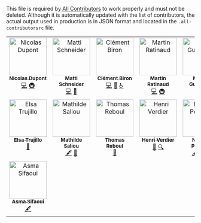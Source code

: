 This file is required by [All Contributors](https://allcontributors.org/) to work properly and must not be deleted. Although it is automatically updated with the list of contributors, the actual output used in production is in JSON format and located in the `.all-contributorsrc` file.

<!-- ALL-CONTRIBUTORS-LIST:START - Do not remove or modify this section -->
<!-- prettier-ignore-start -->
<!-- markdownlint-disable -->
<table>
  <tbody>
    <tr>
      <td align="center" valign="top" width="14.28%"><a href="https://github.com/Ndpnt"><img src="https://avatars.githubusercontent.com/u/1098708?v=4?s=100" width="100px;" alt="Nicolas Dupont"/><br /><sub><b>Nicolas Dupont</b></sub></a><br /><a href="https://github.com/OpenTermsArchive/opentermsarchive.org/commits?author=Ndpnt" title="Code">💻</a> <a href="#infra-Ndpnt" title="Infrastructure (Hosting, Build-Tools, etc)">🚇</a></td>
      <td align="center" valign="top" width="14.28%"><a href="https://mattischneider.fr"><img src="https://avatars.githubusercontent.com/u/222463?v=4?s=100" width="100px;" alt="Matti Schneider"/><br /><sub><b>Matti Schneider</b></sub></a><br /><a href="https://github.com/OpenTermsArchive/opentermsarchive.org/commits?author=MattiSG" title="Code">💻</a> <a href="#projectManagement-MattiSG" title="Project Management">📆</a></td>
      <td align="center" valign="top" width="14.28%"><a href="https://www.clementbiron.com"><img src="https://avatars.githubusercontent.com/u/364319?v=4?s=100" width="100px;" alt="Clément Biron"/><br /><sub><b>Clément Biron</b></sub></a><br /><a href="https://github.com/OpenTermsArchive/opentermsarchive.org/commits?author=clementbiron" title="Code">💻</a> <a href="#design-clementbiron" title="Design">🎨</a> <a href="#a11y-clementbiron" title="Accessibility">️️️️♿️</a></td>
      <td align="center" valign="top" width="14.28%"><a href="https://github.com/martinratinaud"><img src="https://avatars.githubusercontent.com/u/4191809?v=4?s=100" width="100px;" alt="Martin Ratinaud"/><br /><sub><b>Martin Ratinaud</b></sub></a><br /><a href="https://github.com/OpenTermsArchive/opentermsarchive.org/commits?author=martinratinaud" title="Code">💻</a> <a href="#infra-martinratinaud" title="Infrastructure (Hosting, Build-Tools, etc)">🚇</a></td>
      <td align="center" valign="top" width="14.28%"><a href="https://twitter.com/marineguillaum"><img src="?s=100" width="100px;" alt="Marine Guillaume"/><br /><sub><b>Marine Guillaume</b></sub></a><br /><a href="#promotion" title="Promotion">📣</a></td>
      <td align="center" valign="top" width="14.28%"><a href="https://twitter.com/lvdefranssu"><img src="?s=100" width="100px;" alt="Louis-Victor de Franssu"/><br /><sub><b>Louis-Victor de Franssu</b></sub></a><br /><a href="#promotion" title="Promotion">📣</a></td>
      <td align="center" valign="top" width="14.28%"><a href="https://twitter.com/hureaux"><img src="?s=100" width="100px;" alt="Jeremy Hureaux"/><br /><sub><b>Jeremy Hureaux</b></sub></a><br /><a href="#promotion" title="Promotion">📣</a></td>
    </tr>
    <tr>
      <td align="center" valign="top" width="14.28%"><a href="https://twitter.com/Elsa_Trujillo_"><img src="?s=100" width="100px;" alt="Elsa Trujillo"/><br /><sub><b>Elsa Trujillo</b></sub></a><br /><a href="#promotion" title="Promotion">📣</a></td>
      <td align="center" valign="top" width="14.28%"><a href="https://twitter.com/mathildsl"><img src="?s=100" width="100px;" alt="Mathilde Saliou"/><br /><sub><b>Mathilde Saliou</b></sub></a><br /><a href="#content" title="Content">🖋</a> <a href="#data" title="Data">🔣</a></td>
      <td align="center" valign="top" width="14.28%"><a href="https://www.linkedin.com/in/thomas-reboul-29a46569/"><img src="?s=100" width="100px;" alt="Thomas Reboul"/><br /><sub><b>Thomas Reboul</b></sub></a><br /><a href="#data" title="Data">🔣</a></td>
      <td align="center" valign="top" width="14.28%"><a href="https://www.linkedin.com/in/henriverdier/"><img src="?s=100" width="100px;" alt="Henri Verdier"/><br /><sub><b>Henri Verdier</b></sub></a><br /><a href="#promotion" title="Promotion">📣</a> <a href="#fundingFinding" title="Funding Finding">🔍</a></td>
      <td align="center" valign="top" width="14.28%"><a href="https://github.com/PNoemie"><img src="https://avatars.githubusercontent.com/u/80331765?v=4?s=100" width="100px;" alt="Noémie Peignier"/><br /><sub><b>Noémie Peignier</b></sub></a><br /><a href="#content-PNoemie" title="Content">🖋</a> <a href="#promotion-PNoemie" title="Promotion">📣</a> <a href="#fundingFinding-PNoemie" title="Funding Finding">🔍</a></td>
      <td align="center" valign="top" width="14.28%"><a href="https://github.com/swheeler640"><img src="https://avatars.githubusercontent.com/u/124692055?v=4?s=100" width="100px;" alt="Sydney Wheeler"/><br /><sub><b>Sydney Wheeler</b></sub></a><br /><a href="#content-swheeler640" title="Content">🖋</a> <a href="#promotion-swheeler640" title="Promotion">📣</a> <a href="#fundingFinding-swheeler640" title="Funding Finding">🔍</a></td>
      <td align="center" valign="top" width="14.28%"><a href="https://github.com/saumyaanaidu"><img src="https://avatars.githubusercontent.com/u/39512704?v=4?s=100" width="100px;" alt="Saumyaa Naidu"/><br /><sub><b>Saumyaa Naidu</b></sub></a><br /><a href="#content-saumyaanaidu" title="Content">🖋</a></td>
    </tr>
    <tr>
      <td align="center" valign="top" width="14.28%"><a href="https://github.com/asmasifaoui"><img src="https://avatars.githubusercontent.com/u/233954416?v=4?s=100" width="100px;" alt="Asma Sifaoui"/><br /><sub><b>Asma Sifaoui</b></sub></a><br /><a href="#content-asmasifaoui" title="Content">🖋</a></td>
    </tr>
  </tbody>
</table>

<!-- markdownlint-restore -->
<!-- prettier-ignore-end -->

<!-- ALL-CONTRIBUTORS-LIST:END -->
